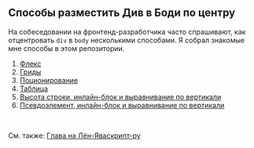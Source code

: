 ## Способы разместить Див в Боди по центру

На собеседовании на фронтенд-разработчика часто спрашивают, как отцентровать `div` в `body` несколькими способами. Я собрал знакомые мне способы в этом репозитории.

1. [Флекс](https://ilyasidorchik.github.io/homework-block-centering/flexbox.html)
2. [Гриды](https://ilyasidorchik.github.io/homework-block-centering/grid.html)
3. [Поционирование](https://ilyasidorchik.github.io/homework-block-centering/position.html)
4. [Таблица](https://ilyasidorchik.github.io/homework-block-centering/display-table.html)
5. [Высота строки, инлайн-блок и выравнивание по вертикали](https://ilyasidorchik.github.io/homework-block-centering/inline-vertical-align.html)
6. [Псевдоэлемент, инлайн-блок и выравнивание по вертикали](https://ilyasidorchik.github.io/homework-block-centering/pseudo-element.html)

<br>

См. также: [Глава на Лён-Яваскрипт-ру](https://learn.javascript.ru/css-center)
